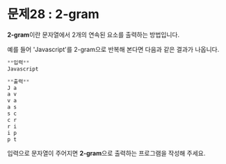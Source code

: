 # 문제28 : 2-gram

**2-gram**이란 문자열에서 2개의 연속된 요소를 출력하는 방법입니다. 

예를 들어 'Javascript'를 2-gram으로 반복해 본다면 다음과 같은 결과가 나옵니다.

```jsx
**입력**
Javascript

**출력**
J a
a v
v a
a s
s c
c r
r i
i p
p t
```

입력으로 문자열이 주어지면 **2-gram**으로 출력하는 프로그램을 작성해 주세요.